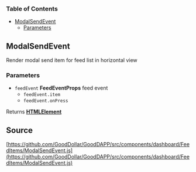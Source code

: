 <!-- Generated by documentation.js. Update this documentation by updating the source code. -->

### Table of Contents

-   [ModalSendEvent][1]
    -   [Parameters][2]

## ModalSendEvent

Render modal send item for feed list in horizontal view

### Parameters

-   `feedEvent` **FeedEventProps** feed event
    -   `feedEvent.item`  
    -   `feedEvent.onPress`  

Returns **[HTMLElement][3]** 

[1]: #modalsendevent

[2]: #parameters

[3]: https://developer.mozilla.org/docs/Web/HTML/Element
## Source
[https://github.com/GoodDollar/GoodDAPP/src/components/dashboard/FeedItems/ModalSendEvent.js](https://github.com/GoodDollar/GoodDAPP/src/components/dashboard/FeedItems/ModalSendEvent.js)

